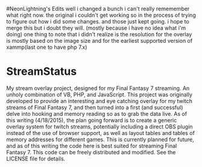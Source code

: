 #NeonLightning's Edits
well i changed a bunch i can't really rememember what right now. the original i couldn't get working so in the process
of trying to figure out how i did some changes. and those just kept going. i hope to merge this but i doubt they will.
(mostly because i have no idea what i'm doing)
one thing to note that i didn't realize is the resolution for the overlay is mostly based on the image size
and for the earliest supported version of xammp(last one to have php 7.x)

# StreamStatus
My stream overlay project, designed for my Final Fantasy 7 streaming. An unholy combination of VB, PHP, and JavaScript.
This project was originally developed to provide an interesting and eye catching overlay
for my twitch streams of Final Fantasy 7, and then turned into a first (and successful) delve
into hooking and memory reading so as to grab the data live. As of this writing (4/18/2015), the plan going forward
is to create a generic overlay system for twitch streams, potentially including a direct OBS plugin
instead of the use of browser support, as well as layout tables and tables of memory addresses for different games.
This is currently planned for future, and as of this writing the code here is best suited for streaming Final Fantasy 7.
This code can be freely distributed and modified. See the LICENSE file for details.
